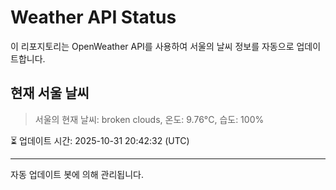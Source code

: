 
# Weather API Status

이 리포지토리는 OpenWeather API를 사용하여 서울의 날씨 정보를 자동으로 업데이트합니다.

## 현재 서울 날씨
> 서울의 현재 날씨: broken clouds, 온도: 9.76°C, 습도: 100%

⏳ 업데이트 시간: 2025-10-31 20:42:32 (UTC)

---
자동 업데이트 봇에 의해 관리됩니다.
